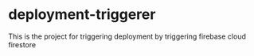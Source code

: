 # deployment-triggerer

This is the project for triggering deployment by triggering firebase cloud firestore
